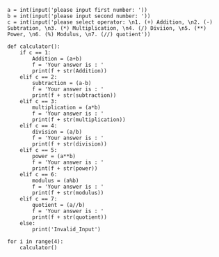     a = int(input('please input first number: '))
    b = int(input('please input second number: '))
    c = int(input('please select operator: \n1. (+) Addition, \n2. (-) Subtration, \n3. (*) Multiplication, \n4. (/) Diviion, \n5. (**) Power, \n6. (%) Modulus, \n7. (//) quotient'))

    def calculator():
        if c == 1:
            Addition = (a+b)
            f = 'Your answer is : '
            print(f + str(Addition))
        elif c == 2:
            subtraction = (a-b)
            f = 'Your answer is : '
            print(f + str(subtraction))
        elif c == 3:
            multiplication = (a*b)
            f = 'Your answer is : '
            print(f + str(multiplication))
        elif c == 4:
            division = (a/b)
            f = 'Your answer is : '
            print(f + str(division))
        elif c == 5:
            power = (a**b)
            f = 'Your answer is : '
            print(f + str(power))
        elif c == 6:
            modulus = (a%b)
            f = 'Your answer is : '
            print(f + str(modulus))
        elif c == 7:
            quotient = (a//b)
            f = 'Your answer is : '
            print(f + str(quotient))
        else:
            print('Invalid_Input')

    for i in range(4):
        calculator()
